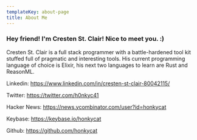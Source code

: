 ```yaml
---
templateKey: about-page
title: About Me
---
```

### Hey friend! I'm Cresten St. Clair! Nice to meet you. :)


Cresten St. Clair is a full stack programmer with a battle-hardened tool kit stuffed full of pragmatic and interesting tools. His current programming language of choice is Elixir, his next two languages to learn are Rust and ReasonML.

Linkedin: https://www.linkedin.com/in/cresten-st-clair-80042115/

Twitter: https://twitter.com/h0nkyc41

Hacker News: https://news.ycombinator.com/user?id=honkycat

Keybase: https://keybase.io/honkycat

Github: https://github.com/honkycat
